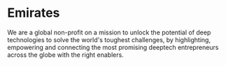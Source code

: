 <!-- TITLE: Helloworld -->
<!-- SUBTITLE: A quick summary of Helloworld -->

# Emirates

We are a global non-profit on a mission to unlock the potential of deep technologies to solve the world's toughest challenges, by highlighting, empowering and connecting the most promising deeptech entrepreneurs across the globe with the right enablers.

